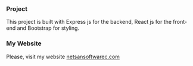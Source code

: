 ### Project
This project is built with Express js for the backend, React js for the front-end and Bootstrap for styling.


### My Website
 Please, visit my website
[netsansoftwarec.com](https://www.netsansoftware.com/)
